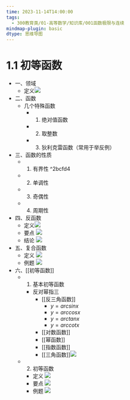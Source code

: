 ```yaml
---
time: 2023-11-14T14:00:00
tags:
  - 300教育类/01-高等数学/知识库/001函数极限与连续
mindmap-plugin: basic
dtype: 思维导图
---
```

# 1.1 初等函数  
- 一、领域  
	- 定义![](https://api2.mubu.com/v3/document_image/c20b9e52-decf-4442-9bae-38131136dfd3-26626835.jpg)
- 二、函数  
	- 几个特殊函数  
		- 1. 绝对值函数  
		- 2. 取整数  
		- 3. 狄利克雷函数（常用于举反例）  
- 三、函数的性质  
	- 1. 有界性   ^2bcfd4
	- 2. 单调性  
	- 3. 奇偶性  
	- 4. 周期性  
- 四、反函数  
	- 定义![](https://api2.mubu.com/v3/document_image/53444878-6f32-47cb-ba2d-a1a9d38ca68e-26626835.jpg)  
	- 要点 ![](https://api2.mubu.com/v3/document_image/56ad597a-a170-427f-b25d-205ebc58e02b-26626835.jpg)  
	- 结论 ![](https://api2.mubu.com/v3/document_image/0f947c08-0c8e-457a-a397-11a9a99d84d2-26626835.jpg)  
- 五、复合函数  
	- 定义 ![](https://api2.mubu.com/v3/document_image/93b8548a-61b0-4712-ba35-078abc361f12-26626835.jpg)  
	- 例题 ![](https://api2.mubu.com/v3/document_image/02bca520-27ba-4a08-8337-cca4346f3894-26626835.jpg)  
- 六、[[初等函数]]  
	- 1. 基本初等函数
		- 反对幂指三
			- [[反三角函数]]  
				- $y=arcsinx$
				- $y=arccosx$
				- $y=arctanx$
				- $y=arccotx$
			- [[对数函数]]  
			- [[幂函数]]  
			- [[指数函数]]  
			- [[三角函数]]![](https://api2.mubu.com/v3/document_image/afae64b0-67f6-43ed-b62d-acd06efec184-26626835.jpg)  
	- 2. 初等函数 
		- 定义 ![](https://api2.mubu.com/v3/document_image/37147d30-0751-44dd-9626-3f1c24e1a585-26626835.jpg)  
		- 要点 ![](https://api2.mubu.com/v3/document_image/3559c455-3baa-438c-8ca6-cd3ac9b9f646-26626835.jpg)  
		- 例题 ![](https://api2.mubu.com/v3/document_image/5061f800-df0a-4097-8e03-7d66f4e387e5-26626835.jpg)  